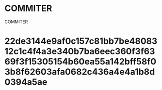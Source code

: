 # COMMITER
COMMITER






# 22de3144e9af0c157c81bb7be4808312c1c4f4a3e340b7ba6eec360f3f6369f3f15305154b60ea55a142bff58f03b8f62603afa0682c436a4e4a1b8d0394a5ae
